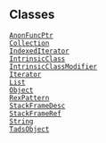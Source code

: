 ---
---
## Classes

<a href="../object/AnonFuncPtr.html#AnonFuncPtr"
target="main"><code>AnonFuncPtr</code></a>  
<a href="../object/Collection.html#Collection"
target="main"><code>Collection</code></a>  
<a href="../object/IndexedIterator.html#IndexedIterator"
target="main"><code>IndexedIterator</code></a>  
<a href="../object/IntrinsicClass.html#IntrinsicClass"
target="main"><code>IntrinsicClass</code></a>  
<a href="../object/IntrinsicClassModifier.html#IntrinsicClassModifier"
target="main"><code>IntrinsicClassModifier</code></a>  
<a href="../object/Iterator.html#Iterator"
target="main"><code>Iterator</code></a>  
<a href="../object/List.html#List" target="main"><code>List</code></a>  
<a href="../object/Object.html#Object"
target="main"><code>Object</code></a>  
<a href="../object/RexPattern.html#RexPattern"
target="main"><code>RexPattern</code></a>  
<a href="../object/StackFrameDesc.html#StackFrameDesc"
target="main"><code>StackFrameDesc</code></a>  
<a href="../object/StackFrameRef.html#StackFrameRef"
target="main"><code>StackFrameRef</code></a>  
<a href="../object/String.html#String"
target="main"><code>String</code></a>  
<a href="../object/TadsObject.html#TadsObject"
target="main"><code>TadsObject</code></a>  
